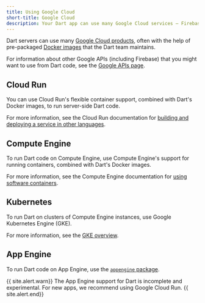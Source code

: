 ```yaml
---
title: Using Google Cloud
short-title: Google Cloud
description: Your Dart app can use many Google Cloud services — Firebase, Google Cloud Platform, and more.
---
```


Dart servers can use many
[Google Cloud products](https://cloud.google.com/products),
often with the help of pre-packaged [Docker images][]
that the Dart team maintains.

For information about other Google APIs (including Firebase)
that you might want to use from Dart code,
see the [Google APIs page](/guides/google-apis).

## Cloud Run

You can use Cloud Run's flexible container support,
combined with Dart's Docker images,
to run server-side Dart code.

For more information, see the Cloud Run documentation for
[building and deploying a service in other languages][cr].

## Compute Engine

To run Dart code on Compute Engine,
use Compute Engine's support for running containers,
combined with Dart's Docker images.

For more information, see the Compute Engine documentation for
[using software containers][ce].

## Kubernetes

To run Dart on clusters of Compute Engine instances,
use Google Kubernetes Engine (GKE).

For more information, see the [GKE overview][].

## App Engine

To run Dart code on App Engine, use
the [`appengine` package][].

{{ site.alert.warn}}
  The App Engine support for Dart is incomplete and experimental.
  For new apps, we recommend using Google Cloud Run.
{{ site.alert.end}}


[`appengine` package]: {{site.pub-pkg}}/appengine
[ce]: https://cloud.google.com/compute/docs/containers
[cr]: https://cloud.google.com/run/docs/quickstarts/build-and-deploy/other
[Docker images]: https://hub.docker.com/r/google/dart
[GKE overview]: https://cloud.google.com/kubernetes-engine/docs/concepts/kubernetes-engine-overview
